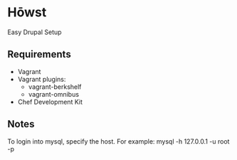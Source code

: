 # Hōwst
Easy Drupal Setup

Requirements
------------
* Vagrant
* Vagrant plugins:
  * vagrant-berkshelf
  * vagrant-omnibus
* Chef Development Kit

Notes
------------
To login into mysql, specify the host. For example:
  mysql -h 127.0.0.1 -u root -p
